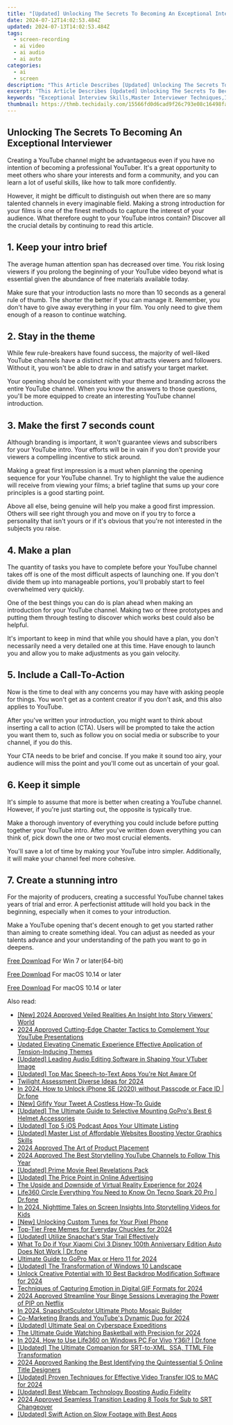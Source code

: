 ```yaml
---
title: "[Updated] Unlocking The Secrets To Becoming An Exceptional Interviewer"
date: 2024-07-12T14:02:53.484Z
updated: 2024-07-13T14:02:53.484Z
tags: 
  - screen-recording
  - ai video
  - ai audio
  - ai auto
categories: 
  - ai
  - screen
description: "This Article Describes [Updated] Unlocking The Secrets To Becoming An Exceptional Interviewer"
excerpt: "This Article Describes [Updated] Unlocking The Secrets To Becoming An Exceptional Interviewer"
keywords: "Exceptional Interview Skills,Master Interviewer Techniques,Interview Success Strategies,Elite Interviewing Secrets,Unlock Excellent Interviews,Becoming Top Interviewer,Prosper In Interview Role"
thumbnail: https://thmb.techidaily.com/15566fd0d6cad9f26c793e08c16498fac2c5b48034aed23a907d05190328dc6a.png
---
```


## Unlocking The Secrets To Becoming An Exceptional Interviewer

Creating a YouTube channel might be advantageous even if you have no intention of becoming a professional YouTuber. It's a great opportunity to meet others who share your interests and form a community, and you can learn a lot of useful skills, like how to talk more confidently.

However, it might be difficult to distinguish out when there are so many talented channels in every imaginable field. Making a strong introduction for your films is one of the finest methods to capture the interest of your audience. What therefore ought to your YouTube intros contain? Discover all the crucial details by continuing to read this article.

## 1\. Keep your intro brief

The average human attention span has decreased over time. You risk losing viewers if you prolong the beginning of your YouTube video beyond what is essential given the abundance of free materials available today.

Make sure that your introduction lasts no more than 10 seconds as a general rule of thumb. The shorter the better if you can manage it. Remember, you don't have to give away everything in your film. You only need to give them enough of a reason to continue watching.

## 2\. Stay in the theme

While few rule-breakers have found success, the majority of well-liked YouTube channels have a distinct niche that attracts viewers and followers. Without it, you won't be able to draw in and satisfy your target market.

Your opening should be consistent with your theme and branding across the entire YouTube channel. When you know the answers to those questions, you'll be more equipped to create an interesting YouTube channel introduction.

## 3\. Make the first 7 seconds count

Although branding is important, it won't guarantee views and subscribers for your YouTube intro. Your efforts will be in vain if you don't provide your viewers a compelling incentive to stick around.

Making a great first impression is a must when planning the opening sequence for your YouTube channel. Try to highlight the value the audience will receive from viewing your films; a brief tagline that sums up your core principles is a good starting point.

Above all else, being genuine will help you make a good first impression. Others will see right through you and move on if you try to force a personality that isn't yours or if it's obvious that you're not interested in the subjects you raise.

## 4\. Make a plan

The quantity of tasks you have to complete before your YouTube channel takes off is one of the most difficult aspects of launching one. If you don't divide them up into manageable portions, you'll probably start to feel overwhelmed very quickly.

One of the best things you can do is plan ahead when making an introduction for your YouTube channel. Making two or three prototypes and putting them through testing to discover which works best could also be helpful.

It's important to keep in mind that while you should have a plan, you don't necessarily need a very detailed one at this time. Have enough to launch you and allow you to make adjustments as you gain velocity.

## 5\. Include a Call-To-Action

Now is the time to deal with any concerns you may have with asking people for things. You won't get as a content creator if you don't ask, and this also applies to YouTube.

After you've written your introduction, you might want to think about inserting a call to action (CTA). Users will be prompted to take the action you want them to, such as follow you on social media or subscribe to your channel, if you do this.

Your CTA needs to be brief and concise. If you make it sound too airy, your audience will miss the point and you'll come out as uncertain of your goal.

## 6\. Keep it simple

It's simple to assume that more is better when creating a YouTube channel. However, if you're just starting out, the opposite is typically true.

Make a thorough inventory of everything you could include before putting together your YouTube intro. After you've written down everything you can think of, pick down the one or two most crucial elements.

You'll save a lot of time by making your YouTube intro simpler. Additionally, it will make your channel feel more cohesive.

## 7\. Create a stunning intro

For the majority of producers, creating a successful YouTube channel takes years of trial and error. A perfectionist attitude will hold you back in the beginning, especially when it comes to your introduction.

Make a YouTube opening that's decent enough to get you started rather than aiming to create something ideal. You can adjust as needed as your talents advance and your understanding of the path you want to go in deepens.

[Free Download](https://tools.techidaily.com/wondershare/filmora/download/) For Win 7 or later(64-bit)

[Free Download](https://tools.techidaily.com/wondershare/filmora/download/) For macOS 10.14 or later

</article

[Free Download](https://tools.techidaily.com/wondershare/filmora/download/) For macOS 10.14 or later

<ins class="adsbygoogle"
     style="display:block"
     data-ad-format="autorelaxed"
     data-ad-client="ca-pub-7571918770474297"
     data-ad-slot="1223367746"></ins>

<ins class="adsbygoogle"
     style="display:block"
     data-ad-format="autorelaxed"
     data-ad-client="ca-pub-7571918770474297"
     data-ad-slot="1223367746"></ins>



<ins class="adsbygoogle"
     style="display:block"
     data-ad-client="ca-pub-7571918770474297"
     data-ad-slot="8358498916"
     data-ad-format="auto"
     data-full-width-responsive="true"></ins>






<span class="atpl-alsoreadstyle">Also read:</span>
<div><ul>
<li><a href="https://instagram-video-recordings.techidaily.com/new-2024-approved-veiled-realities-an-insight-into-story-viewers-world/"><u>[New] 2024 Approved  Veiled Realities  An Insight Into Story Viewers' World</u></a></li>
<li><a href="https://youtube-videos.techidaily.com/2024-approved-cutting-edge-chapter-tactics-to-complement-your-youtube-presentations/"><u>2024 Approved  Cutting-Edge Chapter Tactics to Complement Your YouTube Presentations</u></a></li>
<li><a href="https://voice-adjusting.techidaily.com/updated-elevating-cinematic-experience-effective-application-of-tension-inducing-themes/"><u>Updated Elevating Cinematic Experience Effective Application of Tension-Inducing Themes</u></a></li>
<li><a href="https://some-tips.techidaily.com/updated-leading-audio-editing-software-in-shaping-your-vtuber-image/"><u>[Updated] Leading Audio Editing Software in Shaping Your VTuber Image</u></a></li>
<li><a href="https://some-tips.techidaily.com/updated-top-mac-speech-to-text-apps-youre-not-aware-of/"><u>[Updated] Top Mac Speech-to-Text Apps You're Not Aware Of</u></a></li>
<li><a href="https://some-tips.techidaily.com/twilight-assessment-diverse-ideas-for-2024/"><u>Twilight Assessment  Diverse Ideas for 2024</u></a></li>
<li><a href="https://iphone-unlock.techidaily.com/in-2024-how-to-unlock-iphone-se-2020-without-passcode-or-face-id-drfone-by-drfone-ios/"><u>In 2024, How to Unlock iPhone SE (2020) without Passcode or Face ID | Dr.fone</u></a></li>
<li><a href="https://twitter-videos.techidaily.com/new-gifify-your-tweet-a-costless-how-to-guide/"><u>[New] Gifify Your Tweet  A Costless How-To Guide</u></a></li>
<li><a href="https://some-tips.techidaily.com/updated-the-ultimate-guide-to-selective-mounting-gopros-best-6-helmet-accessories/"><u>[Updated] The Ultimate Guide to Selective Mounting  GoPro's Best 6 Helmet Accessories</u></a></li>
<li><a href="https://some-tips.techidaily.com/updated-top-5-ios-podcast-apps-your-ultimate-listing/"><u>[Updated] Top 5 iOS Podcast Apps  Your Ultimate Listing</u></a></li>
<li><a href="https://extra-skills.techidaily.com/updated-master-list-of-affordable-websites-boosting-vector-graphics-skills/"><u>[Updated] Master List of Affordable Websites Boosting Vector Graphics Skills</u></a></li>
<li><a href="https://some-tips.techidaily.com/2024-approved-the-art-of-product-placement/"><u>2024 Approved  The Art of Product Placement</u></a></li>
<li><a href="https://some-tips.techidaily.com/2024-approved-the-best-storytelling-youtube-channels-to-follow-this-year/"><u>2024 Approved  The Best Storytelling YouTube Channels to Follow This Year</u></a></li>
<li><a href="https://extra-approaches.techidaily.com/updated-prime-movie-reel-revelations-pack/"><u>[Updated] Prime Movie Reel Revelations Pack</u></a></li>
<li><a href="https://some-tips.techidaily.com/updated-the-price-point-in-online-advertising/"><u>[Updated] The Price Point in Online Advertising</u></a></li>
<li><a href="https://some-tips.techidaily.com/the-upside-and-downside-of-virtual-reality-experience-for-2024/"><u>The Upside and Downside of Virtual Reality Experience for 2024</u></a></li>
<li><a href="https://fake-location.techidaily.com/life360-circle-everything-you-need-to-know-on-tecno-spark-20-pro-drfone-by-drfone-virtual-android/"><u>Life360 Circle Everything You Need to Know On Tecno Spark 20 Pro | Dr.fone</u></a></li>
<li><a href="https://extra-skills.techidaily.com/in-2024-nighttime-tales-on-screen-insights-into-storytelling-videos-for-kids/"><u>In 2024, Nighttime Tales on Screen  Insights Into Storytelling Videos for Kids</u></a></li>
<li><a href="https://some-tips.techidaily.com/new-unlocking-custom-tunes-for-your-pixel-phone/"><u>[New] Unlocking Custom Tunes for Your Pixel Phone</u></a></li>
<li><a href="https://some-tips.techidaily.com/top-tier-free-memes-for-everyday-chuckles-for-2024/"><u>Top-Tier Free Memes for Everyday Chuckles for 2024</u></a></li>
<li><a href="https://some-tips.techidaily.com/updated-utilize-snapchats-star-trail-effectively/"><u>[Updated] Utilize Snapchat's Star Trail Effectively</u></a></li>
<li><a href="https://howto.techidaily.com/what-to-do-if-your-xiaomi-civi-3-disney-100th-anniversary-edition-auto-does-not-work-drfone-by-drfone-fix-android-problems-fix-android-problems/"><u>What To Do if Your Xiaomi Civi 3 Disney 100th Anniversary Edition Auto Does Not Work | Dr.fone</u></a></li>
<li><a href="https://some-tips.techidaily.com/ultimate-guide-to-gopro-max-or-hero-11-for-2024/"><u>Ultimate Guide to GoPro  Max or Hero 11 for 2024</u></a></li>
<li><a href="https://some-tips.techidaily.com/updated-the-transformation-of-windows-10-landscape/"><u>[Updated] The Transformation of Windows 10 Landscape</u></a></li>
<li><a href="https://some-tips.techidaily.com/unlock-creative-potential-with-10-best-backdrop-modification-software-for-2024/"><u>Unlock Creative Potential with 10 Best Backdrop Modification Software for 2024</u></a></li>
<li><a href="https://some-tips.techidaily.com/techniques-of-capturing-emotion-in-digital-gif-formats-for-2024/"><u>Techniques of Capturing Emotion in Digital GIF Formats for 2024</u></a></li>
<li><a href="https://some-tips.techidaily.com/2024-approved-streamline-your-binge-sessions-leveraging-the-power-of-pip-on-netflix/"><u>2024 Approved  Streamline Your Binge Sessions  Leveraging the Power of PIP on Netflix</u></a></li>
<li><a href="https://extra-guidance.techidaily.com/in-2024-snapshotsculptor-ultimate-photo-mosaic-builder/"><u>In 2024, SnapshotSculptor  Ultimate Photo Mosaic Builder</u></a></li>
<li><a href="https://extra-hints.techidaily.com/co-marketing-brands-and-youtubes-dynamic-duo-for-2024/"><u>Co-Marketing  Brands and YouTube's Dynamic Duo for 2024</u></a></li>
<li><a href="https://some-tips.techidaily.com/updated-ultimate-seal-on-cyberspace-expeditions/"><u>[Updated] Ultimate Seal on Cyberspace Expeditions</u></a></li>
<li><a href="https://some-tips.techidaily.com/the-ultimate-guide-watching-basketball-with-precision-for-2024/"><u>The Ultimate Guide  Watching Basketball with Precision for 2024</u></a></li>
<li><a href="https://phone-solutions.techidaily.com/in-2024-how-to-use-life360-on-windows-pc-for-vivo-y36i-drfone-by-drfone-virtual-android/"><u>In 2024, How to Use Life360 on Windows PC For Vivo Y36i? | Dr.fone</u></a></li>
<li><a href="https://some-tips.techidaily.com/updated-the-ultimate-companion-for-srt-to-xml-ssa-ttml-file-transformation/"><u>[Updated] The Ultimate Companion for SRT-to-XML, SSA, TTML File Transformation</u></a></li>
<li><a href="https://extra-approaches.techidaily.com/2024-approved-ranking-the-best-identifying-the-quintessential-5-online-title-designers/"><u>2024 Approved  Ranking the Best  Identifying the Quintessential 5 Online Title Designers</u></a></li>
<li><a href="https://fox-glue.techidaily.com/updated-proven-techniques-for-effective-video-transfer-ios-to-mac-for-2024/"><u>[Updated] Proven Techniques for Effective Video Transfer  IOS to MAC for 2024</u></a></li>
<li><a href="https://extra-hints.techidaily.com/updated-best-webcam-technology-boosting-audio-fidelity/"><u>[Updated] Best Webcam Technology Boosting Audio Fidelity</u></a></li>
<li><a href="https://some-tips.techidaily.com/2024-approved-seamless-transition-leading-8-tools-for-sub-to-srt-changeover/"><u>2024 Approved  Seamless Transition  Leading 8 Tools for Sub to SRT Changeover</u></a></li>
<li><a href="https://some-approaches.techidaily.com/updated-swift-action-on-slow-footage-with-best-apps/"><u>[Updated] Swift Action on Slow Footage with Best Apps</u></a></li>
</ul></div>
